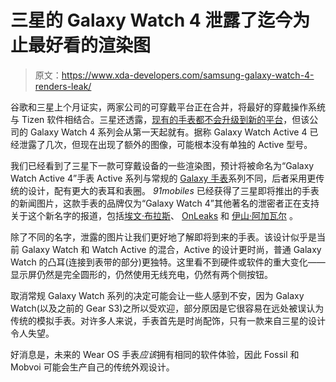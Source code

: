 # 三星的 Galaxy Watch 4 泄露了迄今为止最好看的渲染图

> 原文：<https://www.xda-developers.com/samsung-galaxy-watch-4-renders-leak/>

谷歌和三星上个月证实，两家公司的可穿戴平台正在合并，将最好的穿戴操作系统与 Tizen 软件相结合。三星还透露，[现有的手表都不会升级到新的平台](https://www.xda-developers.com/samsungs-current-watches-wont-get-wear-os-but-will-get-3-years-of-tizen-updates/)，但该公司的 Galaxy Watch 4 系列会从第一天起就有。据称 Galaxy Watch Active 4 已经泄露了几次，但现在出现了额外的图像，可能根本没有单独的 Active 型号。

我们已经看到了三星下一款可穿戴设备的一些渲染图，预计将被命名为“Galaxy Watch Active 4”手表 Active 系列与常规的 [Galaxy 手表](https://www.xda-developers.com/tag/samsung-galaxy-watch-3/)系列不同，后者采用更传统的设计，配有更大的表耳和表圈。 *91mobiles* 已经获得了三星即将推出的手表的新闻图片，这款手表的品牌仅为“Galaxy Watch 4”其他著名的泄密者正在支持关于这个新名字的报道，包括[埃文·布拉斯](https://twitter.com/evleaks/status/1408208286005043207)、 [OnLeaks](https://twitter.com/OnLeaks/status/1408441657515819018) 和 [伊山·阿加瓦尔](https://twitter.com/ishanagarwal24/status/1408451690630504452) 。

除了不同的名字，泄露的图片让我们更好地了解即将到来的手表。该设计似乎是当前 Galaxy Watch 和 Watch Active 的混合，Active 的设计更时尚，普通 Galaxy Watch 的凸耳(连接到表带的部分)更独特。这里看不到硬件或软件的重大变化——显示屏仍然是完全圆形的，仍然使用无线充电，仍然有两个侧按钮。

取消常规 Galaxy Watch 系列的决定可能会让一些人感到不安，因为 Galaxy Watch(以及之前的 Gear S3)之所以受欢迎，部分原因是它很容易在远处被误认为传统的模拟手表。对许多人来说，手表首先是时尚配饰，只有一款来自三星的设计令人失望。

好消息是，未来的 Wear OS 手表*应该*拥有相同的软件体验，因此 Fossil 和 Mobvoi 可能会生产自己的传统外观设计。